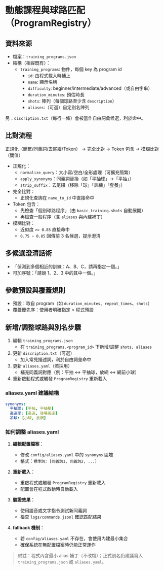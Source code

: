 # 動態課程與球路匹配（ProgramRegistry）

## 資料來源

- 檔案：`training_programs.json`
- 結構（相容既有）：
  - `training_programs`: 物件，每個 key 為 program id
    - `id`: 由程式載入時補上
    - `name`: 顯示名稱
    - `difficulty`: beginner/intermediate/advanced（或自由字串）
    - `duration_minutes`: 預估時長
    - `shots`: 陣列（每個球路至少含 `description`）
    - `aliases`:（可選）自定別名陣列

另：`discription.txt`（每行一條）會被當作自由詞彙候選，利於命中。

## 比對流程

正規化（簡繁/同義詞/去尾綴/Token） → 完全比對 → Token 包含 → 模糊比對（閾值）

- 正規化：
  - `normalize_query`：大小寫/空白/全形處理（可擴充簡繁）
  - `apply_synonyms`：同義詞替換（如「平抽球」→「平抽」）
  - `strip_suffix`：去尾綴（移除「球」「訓練」「套餐」）
- 完全比對：
  - 正規化查詢在 `name_to_id` 中直接命中
- Token 包含：
  - 先檢查「個別球路程序」（由 `basic_training.shots` 自動展開）
  - 再檢查一般程序（含 `aliases` 與內建補丁）
- 模糊比對：
  - 近似度 `>= 0.85` 直接命中
  - `0.75 ~ 0.85` 回傳前 3 名候選，提示澄清

## 多候選澄清話術

- 「偵測到多個相近的訓練：A、B、C，請再指定一個。」
- 可加序號：「請說 1、2、3 中的其中一個。」

## 參數預設與覆蓋規則

- 預設：取自 program（如 `duration_minutes`、`repeat_times`、`shots`）
- 覆蓋優先序：使用者明確指定 > 程式預設

## 新增/調整球路與別名步驟

1. 編輯 `training_programs.json`
   - 在 `training_programs.<program_id>` 下新增/調整 `shots`、`aliases`
2. 更新 `discription.txt`（可選）
   - 加入常見描述詞，利於自由詞彙命中
3. 更新 `aliases.yaml`（若採用）
   - 補充同義詞對應（例：平抽 ↔ 平抽球，放網 ↔ 網前小球）
4. 重新啟動程式或觸發 `ProgramRegistry` 重新載入

### aliases.yaml 建議結構
```yaml
synonyms:
  平抽球: [平抽, 平抽擊]
  高遠球: [高遠, 後場高遠]
  吊球: [小球, 放網]
```

### 如何調整 aliases.yaml

1. **編輯配置檔案**：
   - 修改 `config/aliases.yaml` 中的 `synonyms` 區塊
   - 格式：`標準詞: [同義詞1, 同義詞2, ...]`

2. **重新載入**：
   - 重啟程式或觸發 `ProgramRegistry` 重新載入
   - 配置會在程式啟動時自動載入

3. **驗證效果**：
   - 使用語音或文字指令測試新同義詞
   - 檢查 `logs/commands.jsonl` 確認匹配結果

4. **fallback 機制**：
   - 若 `config/aliases.yaml` 不存在，會使用內建最小集合
   - 確保系統在無配置檔案時仍能正常運作

> 備註：程式內含最小 alias 補丁（不改檔）；正式別名仍建議寫入 `training_programs.json` 或 `aliases.yaml`。
